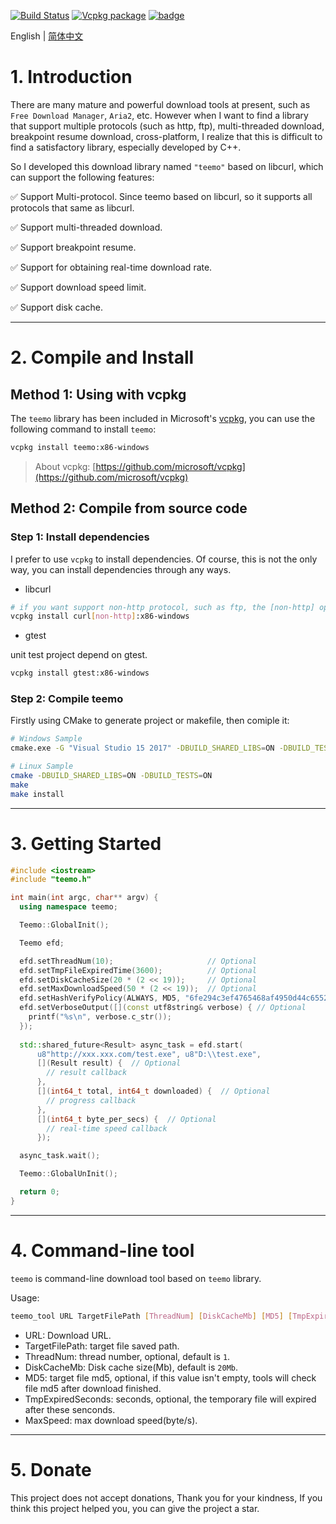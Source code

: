 [![Build Status](https://travis-ci.com/winsoft666/teemo.svg?branch=master)](https://travis-ci.com/winsoft666/teemo) 
[![Vcpkg package](https://img.shields.io/badge/Vcpkg-package-blueviolet)](https://github.com/microsoft/vcpkg/tree/master/ports/teemo)
[![badge](https://img.shields.io/badge/license-GUN-blue)](https://github.com/winsoft666/teemo/blob/master/LICENSE)

English | [ 简体中文](README_ch.md)

# 1. Introduction
There are many mature and powerful download tools at present, such as `Free Download Manager`, `Aria2`, etc. However when I want to find a library that support multiple protocols (such as http, ftp), multi-threaded download, breakpoint resume download, cross-platform, I realize that this is difficult to find a satisfactory library, especially developed by C++. 

So I developed this download library named `"teemo"` based on libcurl, which can support the following features:

✅ Support Multi-protocol. Since teemo based on libcurl, so it supports all protocols that same as libcurl.

✅ Support multi-threaded download.

✅ Support breakpoint resume.

✅ Support for obtaining real-time download rate.

✅ Support download speed limit.

✅ Support disk cache.

---

# 2. Compile and Install
## Method 1: Using with vcpkg
The `teemo` library has been included in Microsoft's [vcpkg](https://github.com/microsoft/vcpkg/tree/master/ports/teemo), you can use the following command to install `teemo`:
```bash
vcpkg install teemo:x86-windows
```

> About vcpkg: [https://github.com/microsoft/vcpkg](https://github.com/microsoft/vcpkg)

## Method 2: Compile from source code
### Step 1: Install dependencies
I prefer to use `vcpkg` to install dependencies. Of course, this is not the only way, you can install dependencies through any ways.

- libcurl

```bash
# if you want support non-http protocol, such as ftp, the [non-http] option must be specified.
vcpkg install curl[non-http]:x86-windows
```

- gtest

unit test project depend on gtest.

```bash
vcpkg install gtest:x86-windows
```

### Step 2: Compile teemo
Firstly using CMake to generate project or makefile, then comiple it:

```bash
# Windows Sample
cmake.exe -G "Visual Studio 15 2017" -DBUILD_SHARED_LIBS=ON -DBUILD_TESTS=ON -S %~dp0 -B %~dp0build

# Linux Sample
cmake -DBUILD_SHARED_LIBS=ON -DBUILD_TESTS=ON
make
make install
```

---

# 3. Getting Started
```c++
#include <iostream>
#include "teemo.h"

int main(int argc, char** argv) {
  using namespace teemo;

  Teemo::GlobalInit();

  Teemo efd;

  efd.setThreadNum(10);                     // Optional
  efd.setTmpFileExpiredTime(3600);          // Optional
  efd.setDiskCacheSize(20 * (2 << 19));     // Optional
  efd.setMaxDownloadSpeed(50 * (2 << 19));  // Optional
  efd.setHashVerifyPolicy(ALWAYS, MD5, "6fe294c3ef4765468af4950d44c65525"); // Optional, support MD5, CRC32, SHA256
  efd.setVerboseOutput([](const utf8string& verbose) { // Optional
    printf("%s\n", verbose.c_str());
  });
  
  std::shared_future<Result> async_task = efd.start(
      u8"http://xxx.xxx.com/test.exe", u8"D:\\test.exe",
      [](Result result) {  // Optional
        // result callback
      },
      [](int64_t total, int64_t downloaded) {  // Optional
        // progress callback
      },
      [](int64_t byte_per_secs) {  // Optional
        // real-time speed callback
      });

  async_task.wait();

  Teemo::GlobalUnInit();

  return 0;
}
```

---

# 4. Command-line tool
`teemo` is command-line download tool based on `teemo` library. 

Usage:
```bash
teemo_tool URL TargetFilePath [ThreadNum] [DiskCacheMb] [MD5] [TmpExpiredSeconds] [MaxSpeed]
```

- URL: Download URL.
- TargetFilePath: target file saved path.
- ThreadNum: thread number, optional, default is `1`.
- DiskCacheMb: Disk cache size(Mb), default is `20Mb`.
- MD5: target file md5, optional, if this value isn't empty, tools will check file md5 after download finished.
- TmpExpiredSeconds: seconds, optional, the temporary file will expired after these senconds.
- MaxSpeed: max download speed(byte/s).



---



# 5. Donate

This project does not accept donations, Thank you for your kindness, If you think this project helped you, you can give the project a star.

